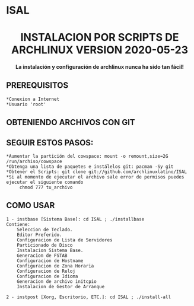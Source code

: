 # ISAL
##
<h1 align="center">INSTALACION POR SCRIPTS DE ARCHLINUX VERSION 2020-05-23</h1>
    
<h4 align="center">La instalación y configuración de archlinux nunca ha sido tan fácil!</h4>

## PREREQUISITOS

    *Conexion a Internet
    *Usuario 'root'

## OBTENIENDO ARCHIVOS CON GIT
## SEGUIR ESTOS PASOS:
    *Aumentar la partición del cowspace: mount -o remount,size=2G /run/archiso/cowspace
    *Obtenga una lista de paquetes e instálelos git: pacman -Sy git
    *Obtener el Scripts: git clone git://github.com/archlinuxlatino/ISAL
    *Si al momento de ejecutar el archivo sale error de permisos puedes ejecutar el siguiente comando 
         chmod 777 tu_archivo 

## COMO USAR
    1 - instbase [Sistema Base]: cd ISAL ; ./installbase
    Contiene:
        Seleccion de Teclado.
        Editor Preferido.
        Configuracion de Lista de Servidores
        Particionado de Disco
        Instalacion Sistema Base.
        Generacion de FSTAB
        Configuracion de Hostname
        Configuracion de Zona Horaria
        Configuracion de Reloj
        Configuracion de Idioma
        Generacion de archivo initcpio
        Instalacion de Gestor de Arranque
    
    2 - instpost [Xorg, Escritorio, ETC.]: cd ISAL ; ./install-all
